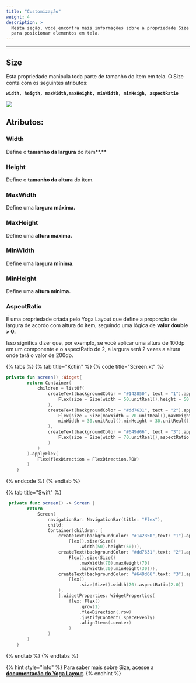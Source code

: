 ```yaml
---
title: "Customização"
weight: 4
description: >
  Nesta seção, você encontra mais informações sobre a propriedade Size utilizada
  para posicionar elementos em tela.
---
```


---

## Size

Esta propriedade manipula toda parte de tamanho do item em tela. O Size conta com os seguintes atributos: 

**`width, heigth, maxWidth,maxHeight, minWidth, minHeigh, aspectRatio`**

![](https://lh3.googleusercontent.com/3aoRDnlMNqdnoYlmx60A--Y_Q6I3tGqCZt6CiQDJP53xu4TpwIL4skCdT_tjTTspNjuftf5ikAyKiLxlm4Tcll1kIQ_LhMd9y-PfBKcd69zgPp2MyMPJBHP5sUyQDXmPFTZcGqHM)

## **Atributos:** 

### **Width** 

Define o **tamanho da largura** do item**.**

### **Height** 

Define o **tamanho da altura** do item.

### **MaxWidth** 

Define uma **largura máxima.**

### **MaxHeight**

Define uma **altura máxima.**

### **MinWidth**

Define uma **largura mínima.**

### **MinHeight**

Define uma **altura mínima.**

### **AspectRatio** 

É uma propriedade criada pelo Yoga Layout que define a proporção de largura de acordo com altura do item, seguindo uma lógica de **valor double &gt; 0.** 

Isso significa dizer que, por exemplo, se você aplicar uma altura de 100dp em um componente e o aspectRatio de 2, a largura será 2 vezes a altura onde terá o valor de 200dp.   


{% tabs %}
{% tab title="Kotlin" %}
{% code title="Screen.kt" %}
```kotlin
private fun screen() :Widget{
        return Container(
            children = listOf(
                createText(backgroundColor = "#142850", text = "1").applyFlex(
                    Flex(size = Size(width = 50.unitReal(),height = 50.unitReal()))
                ),
                createText(backgroundColor = "#dd7631", text = "2").applyFlex(
                    Flex(size = Size(maxWidth = 70.unitReal(),maxHeight = 70.unitReal(),
                    minWidth = 30.unitReal(),minHeight = 30.unitReal()))
                ),
                createText(backgroundColor = "#649d66", text = "3").applyFlex(
                    Flex(size = Size(width = 70.unitReal(),aspectRatio = 2.0))
                )
            )
        ).applyFlex(
            Flex(flexDirection = FlexDirection.ROW)
        )
    }
```
{% endcode %}
{% endtab %}

{% tab title="Swift" %}
```swift
 private func screen() -> Screen {
        return
            Screen(
                navigationBar: NavigationBar(title: "Flex"),
                child:
                Container(children: [
                    createText(backgroundColor: "#142850",text: "1").applyFlex(
                        Flex().size(Size()
                            .width(50).height(50))),
                    createText(backgroundColor: "#dd7631",text: "2").applyFlex(
                        Flex().size(Size()
                            .maxWidth(70).maxHeight(70)
                            .minWidth(30).minHeight(30))),
                    createText(backgroundColor: "#649d66",text: "3").applyFlex(
                        Flex()
                            .size(Size().width(70).aspectRatio(2.0))
                    ),
                    ],widgetProperties: WidgetProperties(
                        flex: Flex()
                            .grow(1)
                            .flexDirection(.row)
                            .justifyContent(.spaceEvenly)
                            .alignItems(.center)
                        )
                )
        )
    }
```
{% endtab %}
{% endtabs %}

{% hint style="info" %}
Para saber mais sobre Size, acesse a [**documentação do Yoga Layout**](https://yogalayout.com/docs/min-max).
{% endhint %}

